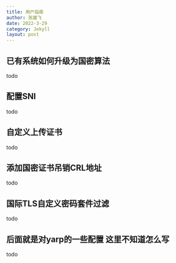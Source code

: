 ```yaml
---
title: 用户指南
author: 张雄飞
date: 2022-3-29
category: Jekyll
layout: post
---
```


## 已有系统如何升级为国密算法

todo

## 配置SNI

todo

## 自定义上传证书

todo

## 添加国密证书吊销CRL地址

todo

## 国际TLS自定义密码套件过滤

todo

## 后面就是对yarp的一些配置 这里不知道怎么写

todo

